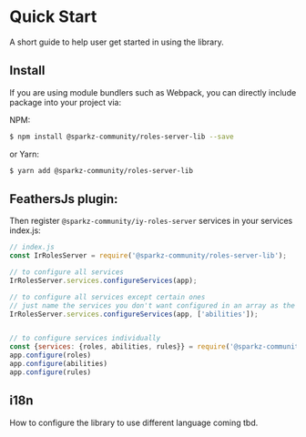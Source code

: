 # Quick Start

A short guide to help user get started in using the library.


## Install

If you are using module bundlers such as Webpack, you can directly include package into your project via:

NPM:

``` bash
$ npm install @sparkz-community/roles-server-lib --save
```

or Yarn:

``` bash
$ yarn add @sparkz-community/roles-server-lib
```

## FeathersJs plugin:

Then register `@sparkz-community/iy-roles-server` services in your services index.js:

``` js
// index.js
const IrRolesServer = require('@sparkz-community/roles-server-lib');

// to configure all services
IrRolesServer.services.configureServices(app);

// to configure all services except certain ones 
// just name the services you don't want configured in an array as the second argument
IrRolesServer.services.configureServices(app, ['abilities']);


// to configure services individually
const {services: {roles, abilities, rules}} = require('@sparkz-community/roles-server-lib');
app.configure(roles)
app.configure(abilities)
app.configure(rules)
```



## i18n

How to configure the library to use different language coming tbd.
